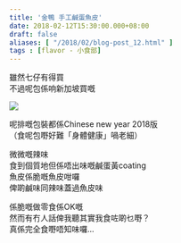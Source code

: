 ```yaml
---
title: '金鴨 手工鹹蛋魚皮'
date: 2018-02-12T15:30:00.000+08:00
draft: false
aliases: [ "/2018/02/blog-post_12.html" ]
tags : [flavor - 小食部]
---
```


雖然七仔有得買  
不過呢包係响新加坡買嘅  

[![](https://c1.staticflickr.com/5/4676/40188292621_4003342227_z.jpg)](https://c1.staticflickr.com/5/4676/40188292621_4003342227_z.jpg)

呢排嘅包裝都係Chinese new year 2018版  
（食呢包嘢好難「身體健康」喎老細）  
  
微微嘅辣味  
食到個質地但係唔出味嘅鹹蛋黃coating  
魚皮係脆嘅魚皮咁囉  
俾啲鹹味同辣味蓋過魚皮味  
  
係脆嘅做零食係OK嘅  
然而有冇人話俾我聽其實我食咗啲乜嘢？  
真係完全食嘢唔知味囉...